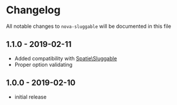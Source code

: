 # Changelog

All notable changes to `nova-sluggable` will be documented in this file

## 1.1.0 - 2019-02-11

- Added compatibility with [Spatie\Sluggable](https://github.com/spatie/laravel-sluggable)
- Proper option validating

## 1.0.0 - 2019-02-10

- initial release
